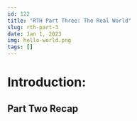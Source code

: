 ```yaml
---
id: 122
title: "RTH Part Three: The Real World"
slug: rth-part-3
date: Jan 1, 2023
img: hello-world.png
tags: []
---
```


# Introduction:
## Part Two Recap